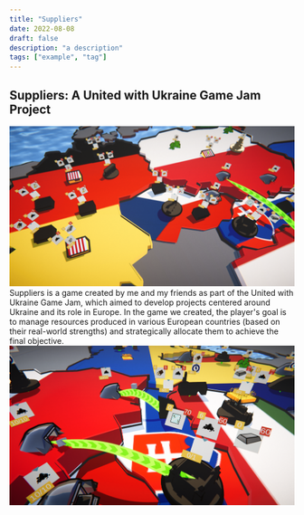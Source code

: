 ```yaml
---
title: "Suppliers"
date: 2022-08-08
draft: false
description: "a description"
tags: ["example", "tag"]
---
```

## Suppliers: A United with Ukraine Game Jam Project
![map](map.png "Gameplay")
Suppliers is a game created by me and my friends as part of the United with Ukraine Game Jam, which aimed to develop projects centered around Ukraine and its role in Europe. In the game we created, the player's goal is to manage resources produced in various European countries (based on their real-world strengths) and strategically allocate them to achieve the final objective.
![map2](map2.png "Gameplay")